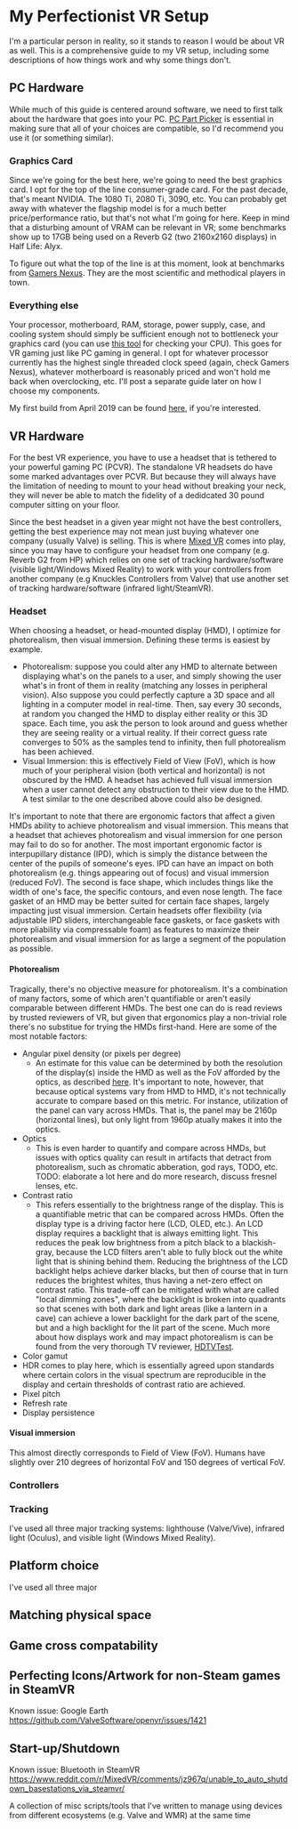# My Perfectionist VR Setup
I'm a particular person in reality, so it stands to reason I would be about VR as well. This is a comprehensive guide to my VR setup, including some descriptions of how things work and why some things don't.

## PC Hardware 
While much of this guide is centered around software, we need to first talk about the hardware that goes into your PC. [PC Part Picker](https://pcpartpicker.com/) is essential in making sure that all of your choices are compatible, so I'd recommend you use it (or something similar).

### Graphics Card
Since we're going for the best here, we're going to need the best graphics card. I opt for the top of the line consumer-grade card. For the past decade, that's meant NVIDIA. The 1080 Ti, 2080 Ti, 3090, etc. You can probably get away with whatever the flagship model is for a much better price/performance ratio, but that's not what I'm going for here. Keep in mind that a disturbing amount of VRAM can be relevant in VR; some benchmarks show up to 17GB being used on a Reverb G2 (two 2160x2160 displays) in Half Life: Alyx. 

To figure out what the top of the line is at this moment, look at benchmarks from [Gamers Nexus](https://www.youtube.com/user/GamersNexus). They are the most scientific and methodical players in town.

### Everything else
Your processor, motherboard, RAM, storage, power supply, case, and cooling system should simply be sufficient enough not to bottleneck your graphics card (you can use [this tool](https://pc-builds.com/calculator/) for checking your CPU). This goes for VR gaming just like PC gaming in general. I opt for whatever processor currently has the highest single threaded clock speed (again, check Gamers Nexus), whatever motherboard is reasonably priced and won't hold me back when overclocking, etc. I'll post a separate guide later on how I choose my components.

My first build from April 2019 can be found [here](https://pcpartpicker.com/user/monstermac77/saved/), if you're interested. 

## VR Hardware

For the best VR experience, you have to use a headset that is tethered to your powerful gaming PC (PCVR). The standalone VR headsets do have some marked advantages over PCVR. But because they will always have the limitation of needing to mount to your head without breaking your neck, they will never be able to match the fidelity of a dedidcated 30 pound computer sitting on your floor.

Since the best headset in a given year might not have the best controllers, getting the best experience may not mean just buying whatever one company (usually Valve) is selling. This is where [Mixed VR](https://www.reddit.com/r/MixedVR/) comes into play, since you may have to configure your headset from one company (e.g. Reverb G2 from HP) which relies on one set of tracking hardware/software (visible light/Windows Mixed Reality) to work with your controllers from another company (e.g Knuckles Controllers from Valve) that use another set of tracking hardware/software (infrared light/SteamVR).

### Headset

When choosing a headset, or head-mounted display (HMD), I optimize for photorealism, then visual immersion. Defining these terms is easiest by example. 

* Photorealism: suppose you could alter any HMD to alternate between displaying what's on the panels to a user, and simply showing the user what's in front of them in reality (matching any losses in peripheral vision). Also suppose you could perfectly capture a 3D space and all lighting in a computer model in real-time. Then, say every 30 seconds, at random you changed the HMD to display either reality or this 3D space. Each time, you ask the person to look around and guess whether they are seeing reality or a virtual reality. If their correct guess rate converges to 50% as the samples tend to infinity, then full photorealism has been achieved.
* Visual Immersion: this is effectively Field of View (FoV), which is how much of your peripheral vision (both vertical and horizontal) is not obscured by the HMD. A headset has achieved full visual immersion when a user cannot detect any obstruction to their view due to the HMD. A test similar to the one described above could also be designed.

It's important to note that there are ergonomic factors that affect a given HMDs ability to achieve photorealism and visual immersion. This means that a headset that achieves photorealism and visual immersion for one person may fail to do so for another. The most important ergonomic factor is interpupillary distance (IPD), which is simply the distance between the center of the pupils of someone's eyes. IPD can have an impact on both photorealism (e.g. things appearing out of focus) and visual immersion (reduced FoV). The second is face shape, which includes things like the width of one's face, the specific contours, and even nose length. The face gasket of an HMD may be better suited for certain face shapes, largely impacting just visual immersion. Certain headsets offer flexibility (via adjustable IPD sliders, interchangeable face gaskets, or face gaskets with more pliability via compressable foam) as features to maximize their photorealism and visual immersion for as large a segment of the population as possible.

#### Photorealism

Tragically, there's no objective measure for photorealism. It's a combination of many factors, some of which aren't quantifiable or aren't easily comparable between different HMDs. The best one can do is read reviews by trusted reviewers of VR, but given that ergonomics play a non-trivial role there's no substitue for trying the HMDs first-hand. Here are some of the most notable factors:
* Angular pixel density (or pixels per degree)
  * An estimate for this value can be determined by both the resolution of the display(s) inside the HMD as well as the FoV afforded by the optics, as described [here](https://www.roadtovr.com/understanding-pixel-density-retinal-resolution-and-why-its-important-for-vr-and-ar-headsets/). It's important to note, however, that because optical systems vary from HMD to HMD, it's not technically accurate to compare based on this metric. For instance, utilization of the panel can vary across HMDs. That is, the panel may be 2160p (horizontal lines), but only light from 1960p atually makes it into the optics.
* Optics
  * This is even harder to quantify and compare across HMDs, but issues with optics quality can result in artifacts that detract from photorealism, such as chromatic abberation, god rays, TODO, etc. TODO: elaborate a lot here and do more research, discuss fresnel lenses, etc.
* Contrast ratio 
  * This refers essentially to the brightness range of the display. This is a quantifiable metric that can be compared across HMDs. Often the display type is a driving factor here (LCD, OLED, etc.). An LCD display requires a backlight that is always emitting light. This reduces the peak low brightness from a pitch black to a blackish-gray, because the LCD filters aren't able to fully block out the white light that is shining behind them. Reducing the brightness of the LCD backlight helps achieve darker blacks, but then of course that in turn reduces the brightest whites, thus having a net-zero effect on contrast ratio. This trade-off can be mitigated with what are called "local dimming zones", where the backlight is broken into quadrants so that scenes with both dark and light areas (like a lantern in a cave) can achieve a lower backlight for the dark part of the scene, but and a high backlight for the lit part of the scene. Much more about how displays work and may impact photorealism is can be found from the very thorough TV reviewer, [HDTVTest](https://www.youtube.com/c/hdtvtest/videos).
* Color gamut
 * HDR comes to play here, which is essentially agreed upon standards where certain colors in the visual spectrum are reproducible in the display and certain thresholds of contrast ratio are achieved. 
* Pixel pitch
* Refresh rate
* Display persistence

#### Visual immersion
This almost directly corresponds to Field of View (FoV). Humans have slightly over 210 degrees of horizontal FoV and 150 degrees of vertical FoV. 

### Controllers


### Tracking 
I've used all three major tracking systems: lighthouse (Valve/Vive), infrared light (Oculus), and visible light (Windows Mixed Reality). 

## Platform choice
I've used all three major 

## Matching physical space

## Game cross compatability

## Perfecting Icons/Artwork for non-Steam games in SteamVR

Known issue: Google Earth https://github.com/ValveSoftware/openvr/issues/1421

## Start-up/Shutdown 

Known issue: Bluetooth in SteamVR https://www.reddit.com/r/MixedVR/comments/jz967q/unable_to_auto_shutdown_basestations_via_steamvr/

A collection of misc scripts/tools that I've written to manage using devices from different ecosystems (e.g. Valve and WMR) at the same time
